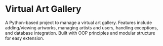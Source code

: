 # Virtual Art Gallery

A Python-based project to manage a virtual art gallery. Features include adding/viewing artworks, managing artists and users, handling exceptions, and database integration. Built with OOP principles and modular structure for easy extension.
